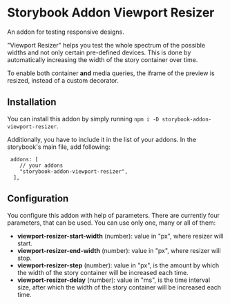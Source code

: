 # Storybook Addon Viewport Resizer

An addon for testing responsive designs.

"Viewport Resizer" helps you test the whole spectrum of the possible widths and not only certain pre-defined devices. This is done by automatically increasing the width of the story container over time.

To enable both container **and** media queries, the iframe of the preview is resized, instead of a custom decorator.

## Installation

You can install this addon by simply running `npm i -D storybook-addon-viewport-resizer`.

Additionally, you have to include it in the list of your addons. In the storybook's main file, add following:

```
 addons: [
    // your addons
    "storybook-addon-viewport-resizer",
  ],
```

## Configuration

You configure this addon with help of parameters. There are currently four parameters, that can be used. You can use only one, many or all of them:

- **viewport-resizer-start-width** (number): value in "px", where resizer will start.
- **viewport-resizer-end-width** (number): value in "px", where resizer will stop.
- **viewport-resizer-step** (number): value in "px", is the amount by which the width of the story container will be increased each time.
- **viewport-resizer-delay** (number): value in "ms", is the time interval size, after which the width of the story container will be increased each time.
